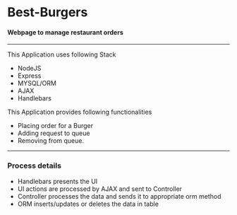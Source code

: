 # Best-Burgers

#### Webpage to manage restaurant orders
- - -
This Application uses following Stack
   - NodeJS 
   - Express
   - MYSQL/ORM
   - AJAX
   - Handlebars


This Application provides following functionalities
  - Placing order for a Burger
  - Adding request to queue
  - Removing from queue.
- - -

### Process details
 - Handlebars presents the UI
 - UI actions are processed by AJAX and sent to Controller
 - Controller processes the data and sends it to appropriate orm method
 - ORM inserts/updates or deletes the data in table

    
